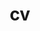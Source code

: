 ---
layout: cv
permalink: /assests/pdf/Resume_Telukunta_2024.pdf
title: cv
nav: true
nav_order: 3
---
